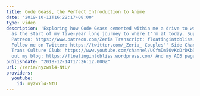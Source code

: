 ```yaml
---
title: Code Geass, the Perfect Introduction to Anime
date: "2019-10-11T16:22:17+08:00"
type: video
description: 'Exploring how Code Geass cemented within me a drive to watch anime,
  as the start of my five-year long journey to where I''m at today. Support me on
  Patreon: https://www.patreon.com/Zeria Transcript: floatingintobliss.wordpress.com/2018/12/14/day-1-code-geass-the-perfect-introduction-to-anime/
  Follow me on Twitter: https://twitter.com/_Zeria_ Couples'' Side Channel: https://www.youtube.com/channel/UC9mvbU-HNjLzYqx8ZiHsdBw
  Trans Culture Club: https://www.youtube.com/channel/UCfmDm5OvKcDrDKb3F8sxVrw Check
  out my blog: https://floatingintobliss.wordpress.com/ And my AO3 page: https://archiveofourown.org/users/Zeria/works'
publishdate: "2018-12-14T17:26:12.000Z"
url: /zeria/nyzwYl4-NtU/
providers:
  youtube:
    id: nyzwYl4-NtU
---
```

